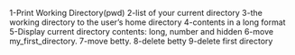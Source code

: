 1-Print Working Directory(pwd) 2-list of your current directory 3-the working directory to the user’s home directory 4-contents in a long format 5-Display current directory contents: long, number and hidden 6-move my_first_directory. 7-move betty. 8-delete betty 9-delete first directory
